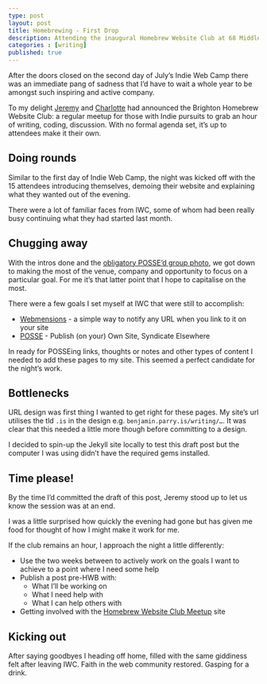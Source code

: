 ```yaml
---
type: post
layout: post
title: Homebrewing - First Drop
description: Attending the inaugural Homebrew Website Club at 68 Middle Street Brighton 
categories : [writing]
published: true
---
```


After the doors closed on the second day of July’s Indie Web Camp there was an immediate pang of sadness that I’d have to wait a whole year to be amongst such inspiring and active company.

To my delight [Jeremy](adactio.com) and [Charlotte](http://www.lottejackson.com/) had announced the Brighton Homebrew Website Club: a regular meetup for those with Indie pursuits to grab an hour of writing, coding, discussion. With no formal agenda set, it’s up to attendees make it their own.

## Doing rounds

Similar to the first day of Indie Web Camp, the night was kicked off with the 15 attendees introducing themselves, demoing their website and explaining what they wanted out of the evening.

There were a lot of familiar faces from IWC, some of whom had been really busy continuing what they had started last month.

## Chugging away

With the intros done and the [obligatory POSSE’d group photo](https://adactio.com/notes/9379), we got down to making the most of the venue, company and opportunity to focus on a particular goal. For me it’s that latter point that I hope to capitalise on the most.

There were a few goals I set myself at IWC that were still to accomplish:

* [Webmensions](https://indiewebcamp.com/webmention) - a simple way to notify any URL when you link to it on your site
* [POSSE](https://indiewebcamp.com/POSSE) - Publish (on your) Own Site, Syndicate Elsewhere

In ready for POSSEing links, thoughts or notes and other types of content I needed to add these pages to my site. This seemed a perfect candidate for the night’s work.

## Bottlenecks

URL design was first thing I wanted to get right for these pages. My site’s url utilises the tld `.is` in the design e.g. `benjamin.parry.is/writing/…`. It was clear that this needed a little more though before committing to a design.

I decided to spin-up the Jekyll site locally to test this draft post but the computer I was using didn’t have the required gems installed.

## Time please!

By the time I’d committed the draft of this post, Jeremy stood up to let us know the session was at an end.

I was a little surprised how quickly the evening had gone but has given me food for thought of how I might make it work for me.

If the club remains an hour, I approach the night a little differently:

* Use the two weeks between to actively work on the goals I want to achieve to a point where I need some help
* Publish a post pre-HWB with:
	* What I’ll be working on
	* What I need help with
	* What I can help others with
* Getting involved with the [Homebrew Website Club Meetup](https://indiewebcamp.com/next-hwc) site

## Kicking out

After saying goodbyes I heading off home, filled with the same giddiness felt after leaving IWC. Faith in the web community restored. Gasping for a drink.
